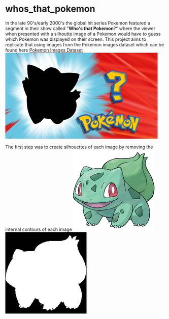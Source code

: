# whos_that_pokemon
In the late 90's/early 2000's the global hit series Pokemon featured a segment in their show called "**Who's that Pokemon**?" where the viewer when presented with a silhoutte image of a Pokemon would have to guess which Pokemon was displayed on their screen. This project aims to replicate that using images from the Pokemon images dataset which can be found here
[Pokemon Images Dataset](https://www.kaggle.com/kvpratama/pokemon-images-dataset)
![Pokemon Silhouette](https://github.com/JayJJamesJr/whos_that_pokemon/blob/main/pokemon_silhouette.jpg)

The first step was to create silhouettes of each image by removing the internal contours of each image
![001](https://github.com/JayJJamesJr/whos_that_pokemon/blob/main/pokemon/pokemon/1.png) ![001_silhouettes](https://github.com/JayJJamesJr/whos_that_pokemon/blob/main/silhouettes/0.png)
